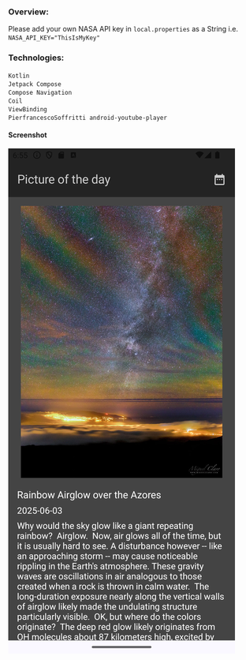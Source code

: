 ### Overview:

Please add your own NASA API key in `local.properties` as a String i.e.\
`NASA_API_KEY="ThisIsMyKey"`

### Technologies:

`Kotlin`\
`Jetpack Compose`\
`Compose Navigation`\
`Coil`\
`ViewBinding`\
`PierfrancescoSoffritti android-youtube-player`

#### Screenshot

![Alt text](screenshots/Screenshot_20250604_185526.png "screenshot")
